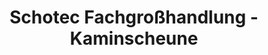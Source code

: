 ---
title: "Schotec Fachgroßhandlung - Kaminscheune"
url: /erfurt/schotec-fachgrosshandlung-kaminscheune/
shop: Kamine & Öfen
---